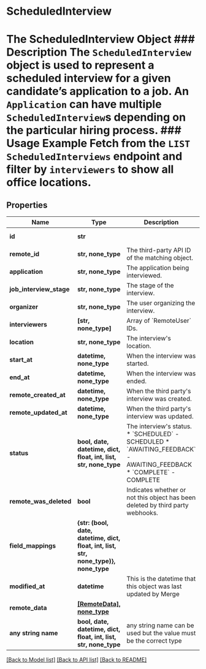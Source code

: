 # ScheduledInterview

# The ScheduledInterview Object ### Description The `ScheduledInterview` object is used to represent a scheduled interview for a given candidate’s application to a job. An `Application` can have multiple `ScheduledInterview`s depending on the particular hiring process. ### Usage Example Fetch from the `LIST ScheduledInterviews` endpoint and filter by `interviewers` to show all office locations.

## Properties
Name | Type | Description | Notes
------------ | ------------- | ------------- | -------------
**id** | **str** |  | [optional] [readonly] 
**remote_id** | **str, none_type** | The third-party API ID of the matching object. | [optional] 
**application** | **str, none_type** | The application being interviewed. | [optional] 
**job_interview_stage** | **str, none_type** | The stage of the interview. | [optional] 
**organizer** | **str, none_type** | The user organizing the interview. | [optional] 
**interviewers** | **[str, none_type]** | Array of &#x60;RemoteUser&#x60; IDs. | [optional] 
**location** | **str, none_type** | The interview&#39;s location. | [optional] 
**start_at** | **datetime, none_type** | When the interview was started. | [optional] 
**end_at** | **datetime, none_type** | When the interview was ended. | [optional] 
**remote_created_at** | **datetime, none_type** | When the third party&#39;s interview was created. | [optional] 
**remote_updated_at** | **datetime, none_type** | When the third party&#39;s interview was updated. | [optional] 
**status** | **bool, date, datetime, dict, float, int, list, str, none_type** | The interview&#39;s status.  * &#x60;SCHEDULED&#x60; - SCHEDULED * &#x60;AWAITING_FEEDBACK&#x60; - AWAITING_FEEDBACK * &#x60;COMPLETE&#x60; - COMPLETE | [optional] 
**remote_was_deleted** | **bool** | Indicates whether or not this object has been deleted by third party webhooks. | [optional] [readonly] 
**field_mappings** | **{str: (bool, date, datetime, dict, float, int, list, str, none_type)}, none_type** |  | [optional] [readonly] 
**modified_at** | **datetime** | This is the datetime that this object was last updated by Merge | [optional] [readonly] 
**remote_data** | [**[RemoteData], none_type**](RemoteData.md) |  | [optional] [readonly] 
**any string name** | **bool, date, datetime, dict, float, int, list, str, none_type** | any string name can be used but the value must be the correct type | [optional]

[[Back to Model list]](../README.md#documentation-for-models) [[Back to API list]](../README.md#documentation-for-api-endpoints) [[Back to README]](../README.md)


